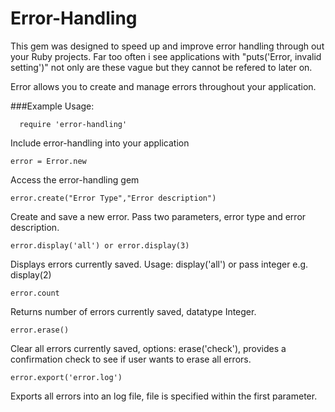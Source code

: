 Error-Handling
=====

This gem was designed to speed up and improve error handling through out your Ruby projects. Far too often i see applications with "puts('Error, invalid setting')" not only are these vague but they cannot be refered to later on.

Error allows you to create and manage errors throughout your application.

###Example Usage:

```
  require 'error-handling'
```

  Include error-handling into your application
```
error = Error.new
```
  Access the error-handling gem

```
error.create("Error Type","Error description")
```
  Create and save a new error. Pass two parameters, error type and error description.
```
error.display('all') or error.display(3)
```
  Displays errors currently saved. Usage: display('all') or pass integer e.g. display(2)
```
error.count
```
  Returns number of errors currently saved, datatype Integer.
```
error.erase()
```
  Clear all errors currently saved, options: erase('check'), provides a confirmation check to see if user wants to erase all   errors.
```
error.export('error.log')
```
  Exports all errors into an log file, file is specified within the first parameter.
